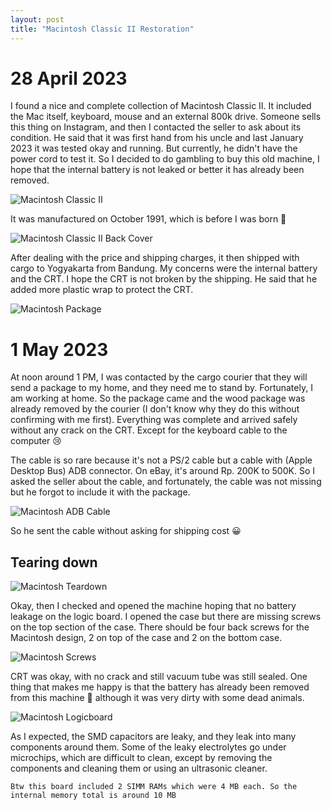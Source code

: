```yaml
---
layout: post
title: "Macintosh Classic II Restoration"
--- 
```


# 28 April 2023 
I found a nice and complete collection of Macintosh Classic II. It included the Mac itself, keyboard, mouse and an external 800k drive. Someone sells this thing on Instagram, and then I contacted the seller to ask about its condition. He said that it was first hand from his uncle and last January 2023 it was tested okay and running. But currently, he didn't have the power cord to test it. 
So I decided to do gambling to buy this old machine, I hope that the internal battery is not leaked or better it has already been removed.

![Macintosh Classic II](/assets/img/mac_classic_ii/mac.png "Macintosh Classic II")

It was manufactured on October 1991, which is before I was born 🤣

![Macintosh Classic II Back Cover](/assets/img/mac_classic_ii/mac_backcover.png "Macintosh Classic II back cover")

After dealing with the price and shipping charges, it then shipped with cargo to Yogyakarta from Bandung. My concerns were the internal battery and the CRT. I hope the CRT is not broken by the shipping. He said that he added more plastic wrap to protect the CRT. 

![Macintosh Package](/assets/img/mac_classic_ii/mac_package.jpeg "Macintosh Package")

# 1 May 2023 
At noon around 1 PM, I was contacted by the cargo courier that they will send a package to my home, and they need me to stand by. Fortunately, I am working at home. 
So the package came and the wood package was already removed by the courier (I don't know why they do this without confirming with me first). Everything was complete and arrived safely without any crack on the CRT. Except for the keyboard cable to the computer 😢 

The cable is so rare because it's not a PS/2 cable but a cable with (Apple Desktop Bus) ADB connector. On eBay, it's around Rp. 200K to 500K. 
So I asked the seller about the cable, and fortunately, the cable was not missing but he forgot to include it with the package. 

![Macintosh ADB Cable](/assets/img/mac_classic_ii/mac_cable.jpeg "Macintosh ADB Cable")

So he sent the cable without asking for shipping cost 😀

## Tearing down 

![Macintosh Teardown](/assets/img/mac_classic_ii/mac_teardown.jpeg "Macintosh Teardown")

Okay, then I checked and opened the machine hoping that no battery leakage on the logic board. I opened the case but there are missing screws on the top section of the case. There should be four back screws for the Macintosh design, 2 on top of the case and 2 on the bottom case. 

![Macintosh Screws](/assets/img/mac_classic_ii/mac_screws.png "Image from http://appletothecore.me/files/se1.png")

CRT was okay, with no crack and still vacuum tube was still sealed. One thing that makes me happy is that the battery has already been removed from this machine 👏 although it was very dirty with some dead animals. 

![Macintosh Logicboard](/assets/img/mac_classic_ii/mac_logicboard.jpeg "Macintosh Logicboard")

As I expected, the SMD capacitors are leaky, and they leak into many components around them. Some of the leaky electrolytes go under microchips, which are difficult to clean, except by removing the components and cleaning them or using an ultrasonic cleaner. 

`Btw this board included 2 SIMM RAMs which were 4 MB each. So the internal memory total is around 10 MB`

